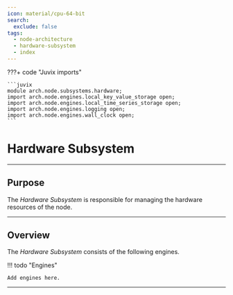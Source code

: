 ```yaml
---
icon: material/cpu-64-bit
search:
  exclude: false
tags:
  - node-architecture
  - hardware-subsystem
  - index
---
```


???+ code "Juvix imports"

    ```juvix
    module arch.node.subsystems.hardware;
    import arch.node.engines.local_key_value_storage open;
    import arch.node.engines.local_time_series_storage open;
    import arch.node.engines.logging open;
    import arch.node.engines.wall_clock open;
    ```

# Hardware Subsystem

---

## Purpose

The *Hardware Subsystem* is responsible for managing the hardware resources of the node.

---

## Overview

The *Hardware Subsystem* consists of the following engines.

!!! todo "Engines"

    Add engines here.

---
